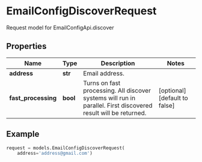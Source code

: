 # EmailConfigDiscoverRequest

Request model for EmailConfigApi.discover

## Properties

Name | Type | Description | Notes
---- | ---- | ----------- | -----
**address** |**str** |Email address. |
**fast_processing** |**bool** |Turns on fast processing. All discover systems will run in parallel. First discovered result will be returned.              |[optional] [default to false]

## Example
```python
request = models.EmailConfigDiscoverRequest(
    address='address@gmail.com')
```
